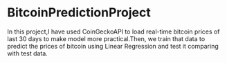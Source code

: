 # BitcoinPredictionProject
In this project,I have used CoinGeckoAPI to load real-time bitcoin prices of last 30 days to make model more practical.Then, we train that data to predict the prices of bitcoin using Linear Regression and test it comparing with test data.
